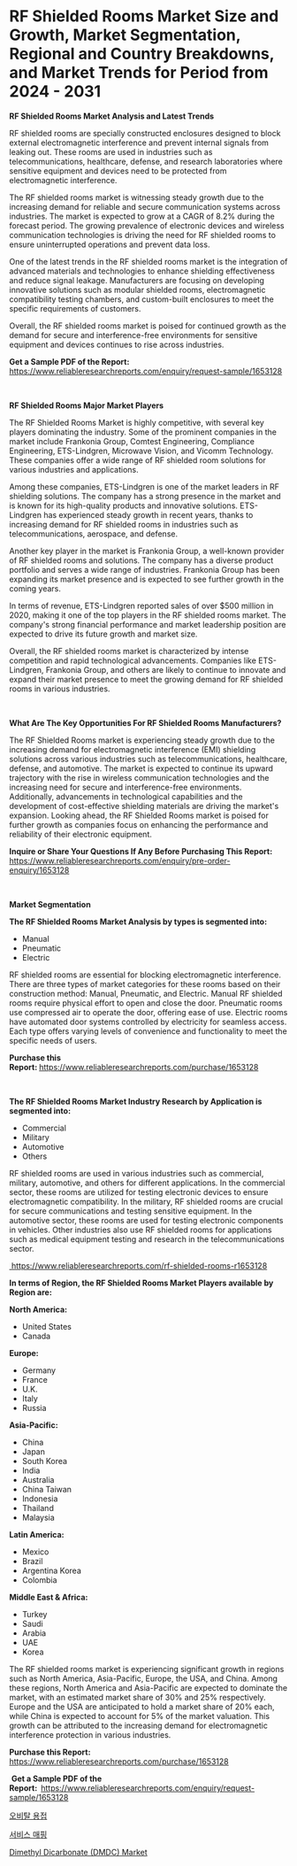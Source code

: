 <p><h1>RF Shielded Rooms Market Size and Growth, Market Segmentation, Regional and Country Breakdowns, and Market Trends for Period from 2024 -  2031</h1></p><p><strong>RF Shielded Rooms Market Analysis and Latest Trends</strong></p>
<p><p>RF shielded rooms are specially constructed enclosures designed to block external electromagnetic interference and prevent internal signals from leaking out. These rooms are used in industries such as telecommunications, healthcare, defense, and research laboratories where sensitive equipment and devices need to be protected from electromagnetic interference.</p><p>The RF shielded rooms market is witnessing steady growth due to the increasing demand for reliable and secure communication systems across industries. The market is expected to grow at a CAGR of 8.2% during the forecast period. The growing prevalence of electronic devices and wireless communication technologies is driving the need for RF shielded rooms to ensure uninterrupted operations and prevent data loss.</p><p>One of the latest trends in the RF shielded rooms market is the integration of advanced materials and technologies to enhance shielding effectiveness and reduce signal leakage. Manufacturers are focusing on developing innovative solutions such as modular shielded rooms, electromagnetic compatibility testing chambers, and custom-built enclosures to meet the specific requirements of customers.</p><p>Overall, the RF shielded rooms market is poised for continued growth as the demand for secure and interference-free environments for sensitive equipment and devices continues to rise across industries.</p></p>
<p><strong>Get a Sample PDF of the Report:&nbsp;</strong> <a href="https://www.reliableresearchreports.com/enquiry/request-sample/1653128">https://www.reliableresearchreports.com/enquiry/request-sample/1653128</a></p>
<p>&nbsp;</p>
<p><strong>RF Shielded Rooms Major Market Players</strong></p>
<p><p>The RF Shielded Rooms Market is highly competitive, with several key players dominating the industry. Some of the prominent companies in the market include Frankonia Group, Comtest Engineering, Compliance Engineering, ETS-Lindgren, Microwave Vision, and Vicomm Technology. These companies offer a wide range of RF shielded room solutions for various industries and applications.</p><p>Among these companies, ETS-Lindgren is one of the market leaders in RF shielding solutions. The company has a strong presence in the market and is known for its high-quality products and innovative solutions. ETS-Lindgren has experienced steady growth in recent years, thanks to increasing demand for RF shielded rooms in industries such as telecommunications, aerospace, and defense.</p><p>Another key player in the market is Frankonia Group, a well-known provider of RF shielded rooms and solutions. The company has a diverse product portfolio and serves a wide range of industries. Frankonia Group has been expanding its market presence and is expected to see further growth in the coming years.</p><p>In terms of revenue, ETS-Lindgren reported sales of over $500 million in 2020, making it one of the top players in the RF shielded rooms market. The company's strong financial performance and market leadership position are expected to drive its future growth and market size.</p><p>Overall, the RF shielded rooms market is characterized by intense competition and rapid technological advancements. Companies like ETS-Lindgren, Frankonia Group, and others are likely to continue to innovate and expand their market presence to meet the growing demand for RF shielded rooms in various industries.</p></p>
<p>&nbsp;</p>
<p><strong>What Are The Key Opportunities For RF Shielded Rooms Manufacturers?</strong></p>
<p><p>The RF Shielded Rooms market is experiencing steady growth due to the increasing demand for electromagnetic interference (EMI) shielding solutions across various industries such as telecommunications, healthcare, defense, and automotive. The market is expected to continue its upward trajectory with the rise in wireless communication technologies and the increasing need for secure and interference-free environments. Additionally, advancements in technological capabilities and the development of cost-effective shielding materials are driving the market's expansion. Looking ahead, the RF Shielded Rooms market is poised for further growth as companies focus on enhancing the performance and reliability of their electronic equipment.</p></p>
<p><strong>Inquire or Share Your Questions If Any Before Purchasing This Report:</strong> <a href="https://www.reliableresearchreports.com/enquiry/pre-order-enquiry/1653128">https://www.reliableresearchreports.com/enquiry/pre-order-enquiry/1653128</a></p>
<p>&nbsp;</p>
<p><strong>Market Segmentation</strong></p>
<p><strong>The RF Shielded Rooms Market Analysis by types is segmented into:</strong></p>
<p><ul><li>Manual</li><li>Pneumatic</li><li>Electric</li></ul></p>
<p><p>RF shielded rooms are essential for blocking electromagnetic interference. There are three types of market categories for these rooms based on their construction method: Manual, Pneumatic, and Electric. Manual RF shielded rooms require physical effort to open and close the door. Pneumatic rooms use compressed air to operate the door, offering ease of use. Electric rooms have automated door systems controlled by electricity for seamless access. Each type offers varying levels of convenience and functionality to meet the specific needs of users.</p></p>
<p><strong>Purchase this Report:&nbsp;</strong><a href="https://www.reliableresearchreports.com/purchase/1653128">https://www.reliableresearchreports.com/purchase/1653128</a></p>
<p>&nbsp;</p>
<p><strong>The RF Shielded Rooms Market Industry Research by Application is segmented into:</strong></p>
<p><ul><li>Commercial</li><li>Military</li><li>Automotive</li><li>Others</li></ul></p>
<p><p>RF shielded rooms are used in various industries such as commercial, military, automotive, and others for different applications. In the commercial sector, these rooms are utilized for testing electronic devices to ensure electromagnetic compatibility. In the military, RF shielded rooms are crucial for secure communications and testing sensitive equipment. In the automotive sector, these rooms are used for testing electronic components in vehicles. Other industries also use RF shielded rooms for applications such as medical equipment testing and research in the telecommunications sector.</p></p>
<p><a href="https://www.reliableresearchreports.com/rf-shielded-rooms-r1653128">&nbsp;https://www.reliableresearchreports.com/rf-shielded-rooms-r1653128</a></p>
<p><strong>In terms of Region, the RF Shielded Rooms Market Players available by Region are:</strong></p>
<p>
    <p> <strong> North America: </strong>
        <ul>
            <li>United States</li>
            <li>Canada</li>
        </ul>
        </p> 
    <p> <strong> Europe: </strong>
        <ul>
            <li>Germany</li>
            <li>France</li>
            <li>U.K.</li>
            <li>Italy</li>
            <li>Russia</li>
        </ul>
        </p> 
    <p> <strong> Asia-Pacific: </strong>
        <ul>
            <li>China</li>
            <li>Japan</li>
            <li>South Korea</li>
            <li>India</li>
            <li>Australia</li>
            <li>China Taiwan</li>
            <li>Indonesia</li>
            <li>Thailand</li>
            <li>Malaysia</li>
        </ul>
        </p> 
    <p> <strong> Latin America: </strong>
        <ul>
            <li>Mexico</li>
            <li>Brazil</li>
            <li>Argentina Korea</li>
            <li>Colombia</li>
        </ul>
        </p> 
    <p> <strong> Middle East & Africa: </strong>
        <ul>
            <li>Turkey</li>
            <li>Saudi</li>
            <li>Arabia</li>
            <li>UAE</li>
            <li>Korea</li>
        </ul>
    </p>
    </p>
<p><p>The RF shielded rooms market is experiencing significant growth in regions such as North America, Asia-Pacific, Europe, the USA, and China. Among these regions, North America and Asia-Pacific are expected to dominate the market, with an estimated market share of 30% and 25% respectively. Europe and the USA are anticipated to hold a market share of 20% each, while China is expected to account for 5% of the market valuation. This growth can be attributed to the increasing demand for electromagnetic interference protection in various industries.</p></p>
<p><strong>Purchase this Report: </strong><a href="https://www.reliableresearchreports.com/purchase/1653128">https://www.reliableresearchreports.com/purchase/1653128</a></p>
<p>&nbsp;<strong>Get a Sample PDF of the Report:&nbsp;&nbsp;</strong><a href="https://www.reliableresearchreports.com/enquiry/request-sample/1653128">https://www.reliableresearchreports.com/enquiry/request-sample/1653128</a></p>
<p><strong></strong></p>
<p><p><a href="https://medium.com/@angelitahessel2022/%EC%98%A4%EB%B9%84%ED%83%88-%EC%9A%A9%EC%A0%91-%EC%8B%9C%EC%9E%A5-%EC%A0%90%EC%9C%A0%EC%9C%A8-%EB%B3%80%ED%99%94-%EB%B0%8F-%EC%8B%9C%EC%9E%A5-%EC%84%B1%EC%9E%A5-%EC%B6%94%EC%84%B8-2024-2031-78883f468247">오비탈 용접</a></p><p><a href="https://medium.com/@minimini78678/%EC%84%9C%EB%B9%84%EC%8A%A4-%EB%A7%B5%ED%95%91-%EC%8B%9C%EC%9E%A5-%EA%B7%9C%EB%AA%A8-%EC%8B%9C%EC%9E%A5-%EC%A0%84%EB%A7%9D-%EB%B0%8F-%EC%8B%9C%EC%9E%A5-%EC%98%88%EC%B8%A1-2024%EB%85%84%EB%B6%80%ED%84%B0-2031%EB%85%84%EA%B9%8C%EC%A7%80-4dc08de7c9d1">서비스 매핑</a></p><p><a href="https://issuu.com/reportprime-2/docs/dimethyl-dicarbonate-dmdc-market-size-2030.pptx">Dimethyl Dicarbonate (DMDC) Market</a></p></p>